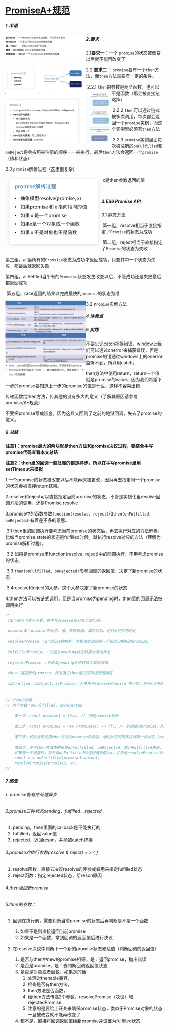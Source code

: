 # [PromiseA+规范](https://www.jianshu.com/p/e0f91e03d6c1)

##### 1.术语

<img src="Promise.assets/image-20210419144827649.png" alt="image-20210419144827649" style="zoom:25%;" align="left"/>

##### 2.要求

2.1**要求一**：一个 `promise`的状态被改变以后就不能再改变了

<img src="Promise.assets/image-20210419145157221.png" alt="image-20210419145157221" style="zoom:25%;" align="left"/>

2.2 **要求二**： `promise`要有一个`then`方法，而`then`方法需要有一定的条件。

<img src="Promise.assets/image-20210419151404008.png" alt="image-20210419151404008" style="zoom: 33%;" align="left"/>

​	2.2.1 `then`的参数是两个函数，也可以不是函数（那会被直接忽略掉）

​	2.2.2 `then`可以通过链式被多次调用，每次都会返回一个`promise`实例，而这个实例里必须有`then`方法

​	2.2.3 `promise`实例里面每次被注册的`onFulfilled`和`onReject`将会按照被注册的顺序一一被执行，最后`then`方法会返回一个`promise`（值和状态）

2.3 `promise`解析过程（这里很复杂）

<img src="Promise.assets\image-20220308153002570.png" alt="image-20220308153002570"  align="left" style="zoom:50%;" />

​	x是then参数返回的值

​	

##### 3.ES6 Promise API

3.1 静态方法

​	第一组，resolve相当于直接指定了`Promise`的状态为成功

​	第二组，reject相当于直接指定了`Promise`的状态为失败

​	第三组，all当所有的`Promsise`状态为成功才返回成功，只要其中一个状态为失败，那最后就返回失败

​	第四组，allSettled当所有的`Promsise`状态发生改变以后，不管成功还是失败最后都返回成功

​	第五组，race返回的结果以完成最快的`promise`的状态为准

<img src="Promise.assets/image-20210419153645013.png" alt="image-20210419153645013" style="zoom:25%;" align="left"/>

3.2 `Promise`实例方法

<img src="Promise.assets/image-20210419154457986.png" alt="image-20210419154457986" style="zoom:25%;" align="left"/>

##### 4 注意点

<img src="Promise.assets/image-20210419155002159.png" alt="image-20210419155002159" style="zoom:25%;" align="left"/>

##### 5 实践

不要忘记catch捕捉错误，window上我们可以通过onerror来捕获错误，但是promise的错通过windows上的onerror监听不到，所以用catch。

then方法中使用return，return一个值就是promise的value，因为我们希望下一步的promise要知道上一步的promise的值是什么，这样不容易出错

传递函数给then方法，传其他的没有多大的意义（了解其原因请参考promise/A+规范）

不要把promise写成嵌套，因为这样又回到了之前的地狱回调，失去了promise的意义。

##### 6 总结

**注意1：promise最大的两块就是then方法和promise决议过程，要结合手写promise代码查看本文总结**

**注意2：then里的回调一般处理的都是异步，所以在手写promise里用setTimeout来模拟**

1.一个promise的状态被改变以后不能再次被更改，因为再去指定同一个promise的状态会被直接return结束。

2.resolve和reject可以直接指定当前promise的状态，不管是实例化里resolve回调方法的调用，还是Promise.resolve

3.promise中的函数参数`function(resolve, reject)`和`then(onFulfilled, onRejected)`有着差不多的意思。

​		3.1 then里的回调执行要考虑当前promise的状态后，再去执行对应的方法解析，比如当promise.state的状态是fulfilled时候，就执行resolve对应的方法（理解为promise解析过程）。

​		3.2 如果是promise里function(resolve, reject)中的回调执行，不用考虑promise的状态。

​		3.3 `then(onFulfilled, onRejected)`形参回调的返回值，决定了新promise的状态

​		3.4resolve和reject的入参，这个入参决定了新promise的状态

4.then方法可以被链式调用，但是当promise为pending时，then里的回调无法被调用执行

```js
/*
（如下部分可看可不看，在手写promise部分有全部代码）

 promise类：promise的状态、值、失败原因、成功队列、绝对队列的初始化

 resolvePromise ：promise的解析，为提供的值创建一个新的已解析的promise。

 fulfilledPromise ：只能从pending状态转换为其他状态

 rejectedPromise ：只能从pending状态转换为其他状态

 then：返回新的promise，状态通过then里的回调返回值确定

 isFunction、isObject、isPromise：大多用于resolvePromise 执行时，对于x入参的校验，以及then的入参校验


// then的参数
// 两个参数：onFulfilled, onRejected

	第一步：const promise1 = this; // 当前promise实例
	
    第二步：const promise2 = new Promise(() => {}); // 新创建的promise，所以then方法会返回新的promise
    
    第三步：校验当前使用then方法的promise的状态，通过状态判断该执行哪一步状态（pending、fulfilled、rejected）的方法解析，比如当promise1.state的状态是fulfilled时候，就执行resolvePromise 方法
    
    第四步：关于then方法里的形参onFulfilled, onRejected。拿onFulfilled来说，如果该参数不是一个函数直接返回promise1
    如果是一个函数时，首先将onFulfilled的返回值赋值为x，并交给resolvePromise方法去处理。注意这里onFulfilled(promise1.value)的形参，就是当前promise的值，所以在应用里我们能在回调中拿到promise的value
    const x = onFulfilled(promise1.value);
    resolvePromise(promise2, x);
*/
```

##### 7 感受

###### 1. promise能有序处理异步

###### 2.promise三种状态pending、fulfilled、rejected

1. pending，then里面的callback是不能执行的
2. fulfilled，返回value值
3. rejected，返回reson，并能被catch捕捉

###### 3.promise的执行参数(resolve & reject) = > { }

1. resolve函数：直接去决议resolve的传参或者用来指定fulfilled状态
2. reject函数：指定rejected状态，给reson原因

###### 4.then返回新promise

###### 5.then的参数：

1. 回调在执行前，需要判断当前promise的状态后再判断是不是一个函数

   1. 如果不是则直接返回当前promise
   2. 如果是一个函数，拿到回调的返回值后进行决议

2. 在resolve决议中判断下一个新的promise状态和赋值（判断回调的返回值）

   1. 是否与then中new的promise相等，是：返回promise，抛出错误
   2. 是否是promise，是：去判断回调返回值状态
   3. 是否是对象或者函数，如果是的话
      1. 处理对thenable兼容，
      2. 检查是否有then方法，
      3. then方法是否函数，
      4. 给then方法传递2个参数，resolvePromise（决议）和rejectedPromise
      5. 注意的是要给上开关来确保promise状态，类似于Promise对象的状态一旦被改变就不能再改变了
   4. 都不是，直接将回调返回值给新promise并设置为fulfilled状态

   

   

